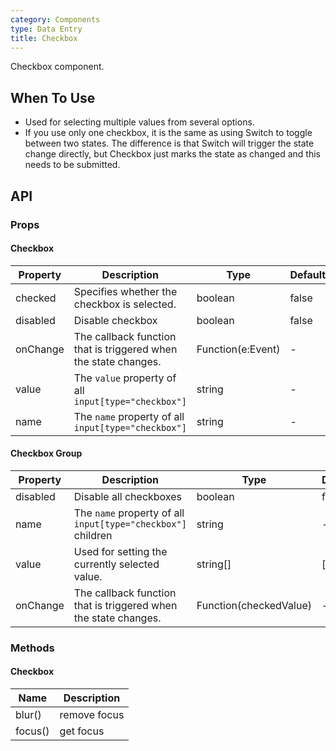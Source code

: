 ```yaml
---
category: Components
type: Data Entry
title: Checkbox
---
```


Checkbox component.

## When To Use

- Used for selecting multiple values from several options.
- If you use only one checkbox, it is the same as using Switch to toggle between two states. The difference is that Switch will trigger the state change directly, but Checkbox just marks the state as changed and this needs to be submitted.

## API

### Props

#### Checkbox

| Property | Description | Type | Default |
| --- | --- | --- | --- |
| checked | Specifies whether the checkbox is selected. | boolean | false |
| disabled | Disable checkbox | boolean | false |
| onChange | The callback function that is triggered when the state changes. | Function(e:Event) | - |
| value | The `value` property of all `input[type="checkbox"]` | string | - |
| name | The `name` property of all `input[type="checkbox"]` | string | - |

#### Checkbox Group

| Property | Description | Type | Default |
| --- | --- | --- | --- |
| disabled | Disable all checkboxes | boolean | false |
| name | The `name` property of all `input[type="checkbox"]` children | string | - |
| value | Used for setting the currently selected value. | string\[] | \[] |
| onChange | The callback function that is triggered when the state changes. | Function(checkedValue) | - |

### Methods

#### Checkbox

| Name    | Description  |
| ------- | ------------ |
| blur()  | remove focus |
| focus() | get focus    |
